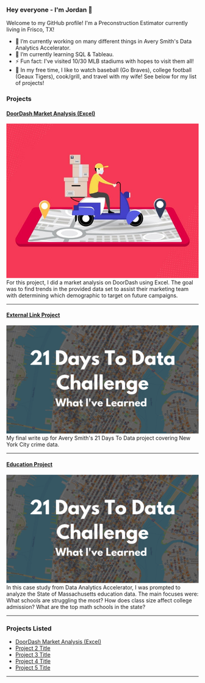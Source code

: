 ### Hey everyone - I'm Jordan 👋

Welcome to my GitHub profile!
I'm a Preconstruction Estimator currently living in Frisco, TX!

- 🔭 I’m currently working on many different things in Avery Smith's Data Analytics Accelerator.
- 🌱 I’m currently learning SQL & Tableau.
- ⚡ Fun fact: I've visited 10/30 MLB stadiums with hopes to visit them all!
- 🎈 In my free time, I like to watch baseball (Go Braves), college football (Geaux Tigers), cook/grill, and travel with my wife!
See below for my list of projects!

### Projects

#### [DoorDash Market Analysis (Excel)](https://www.linkedin.com/pulse/doordash-market-analysis-using-excel-jordan-temple-mba/)
<img src="images/Door_Dash_Photo.jfif?raw=true"/>
For this project, I did a market analysis on DoorDash using Excel. The goal was to find trends in the provided data set to assist their marketing team with determining which demographic to target on future campaigns. 

---
#### [External Link Project](https://www.linkedin.com/pulse/what-i-learned-21-days-data-avery-smith)
[<img src="images/21 Days To Data Challenge What I've Learned Cover.png?raw=true"/>](https://www.linkedin.com/pulse/what-i-learned-21-days-data-avery-smith)
My final write up for Avery Smith's 21 Days To Data project covering New York City crime data. 


---
#### [Education Project](https://www.linkedin.com/pulse/massachusetts-education-analysis-samantha-paul/)
[<img src="images/21 Days To Data Challenge What I've Learned Cover.png?raw=true"/>](https://www.linkedin.com/pulse/what-i-learned-21-days-data-avery-smith)
In this case study from Data Analytics Accelerator, I was prompted to analyze the State of Massachusetts education data. The main focuses were:
What schools are struggling the most?
How does class size affect college admission?
What are the top math schools in the state? 

---

### Projects Listed

- [DoorDash Market Analysis (Excel)]([http://example.com/](https://www.linkedin.com/pulse/doordash-market-analysis-using-excel-jordan-temple-mba/?trackingId=7nAhipoOZZK%2F0ONJ3W1mQA%3D%3D))
- [Project 2 Title](http://example.com/)
- [Project 3 Title](http://example.com/)
- [Project 4 Title](http://example.com/)
- [Project 5 Title](http://example.com/)

---




